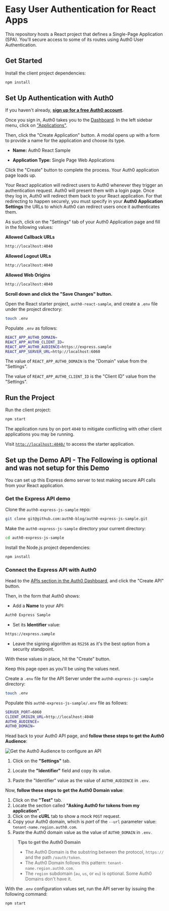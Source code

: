 # Easy User Authentication for React Apps

This repository hosts a React project that defines a Single-Page Application (SPA). You'll secure access to some of its routes using Auth0 User Authentication.

## Get Started

Install the client project dependencies:

```bash
npm install
```

## Set Up Authentication with Auth0

If you haven't already, <a href="https://auth0.com/signup" data-amp-replace="CLIENT_ID" data-amp-addparams="anonId=CLIENT_ID(cid-scope-cookie-fallback-name)">**sign up for a free Auth0 account**</a>.

Once you sign in, Auth0 takes you to the [Dashboard](https://manage.auth0.com/). In the left sidebar menu, click on ["Applications"](https://manage.auth0.com/#/applications).

Then, click the "Create Application" button. A modal opens up with a form to provide a name for the application and choose its type.

- **Name:** Auth0 React Sample

- **Application Type:** Single Page Web Applications

Click the "Create" button to complete the process. Your Auth0 application page loads up.

Your React application will redirect users to Auth0 whenever they trigger an authentication request. Auth0 will present them with a login page. Once they log in, Auth0 will redirect them back to your React application. For that redirecting to happen securely, you must specify in your **Auth0 Application Settings** the URLs to which Auth0 can redirect users once it authenticates them.

As such, click on the "Settings" tab of your Auth0 Application page and fill in the following values:


**Allowed Callback URLs**

```bash
http://localhost:4040
```

**Allowed Logout URLs**

```bash
http://localhost:4040
```

**Allowed Web Origins**

```bash
http://localhost:4040
```

**Scroll down and click the "Save Changes" button.**

Open the React starter project, `auth0-react-sample`, and create a `.env` file under the project directory:

```bash
touch .env
```

Populate `.env` as follows:

```bash
REACT_APP_AUTH0_DOMAIN=
REACT_APP_AUTH0_CLIENT_ID=
REACT_APP_AUTH0_AUDIENCE=https://express.sample
REACT_APP_SERVER_URL=http://localhost:6060
```

The value of `REACT_APP_AUTH0_DOMAIN` is the "Domain" value from the "Settings".

The value of `REACT_APP_AUTH0_CLIENT_ID` is the "Client ID" value from the "Settings".

## Run the Project

Run the client project:

```bash
npm start
```

The application runs by on port `4040` to mitigate conflicting with other client applications you may be running.

Visit [`http://localhost:4040/`](http://localhost:4040/) to access the starter application.
## Set up the Demo API -  The Following is optional and was not setup for this Demo

You can set up this Express demo server to test making secure API calls from your React application.

### Get the Express API demo

Clone the `auth0-express-js-sample` repo:

```bash
git clone git@github.com:auth0-blog/auth0-express-js-sample.git
```

Make the `auth0-express-js-sample` directory your current directory:

```bash
cd auth0-express-js-sample
```

Install the Node.js project dependencies:

```bash
npm install
```

### Connect the Express API with Auth0

Head to the [APIs section in the Auth0 Dashboard](https://manage.auth0.com/#/apis), and click the "Create API" button.

Then, in the form that Auth0 shows:
 
- Add a **Name** to your API:

```bash
Auth0 Express Sample
```

- Set its **Identifier** value:

```bash
https://express.sample
```

- Leave the signing algorithm as `RS256` as it's the best option from a security standpoint.

With these values in place, hit the "Create" button.

Keep this page open as you'll be using the values next.

Create a `.env` file for the API Server under the `auth0-express-js-sample` directory:

```bash
touch .env
```

Populate this `auth0-express-js-sample/.env` file as follows:

```bash
SERVER_PORT=6060
CLIENT_ORIGIN_URL=http://localhost:4040
AUTH0_AUDIENCE=
AUTH0_DOMAIN=
```

Head back to your Auth0 API page, and **follow these steps to get the Auth0 Audience**:

![Get the Auth0 Audience to configure an API](https://cdn.auth0.com/blog/complete-guide-to-user-authentication/get-the-auth0-audience.png)

1. Click on the **"Settings"** tab.

2. Locate the **"Identifier"** field and copy its value.

3. Paste the "Identifier" value as the value of `AUTH0_AUDIENCE` in `.env`.

Now, **follow these steps to get the Auth0 Domain value**:

1. Click on the **"Test"** tab.
2. Locate the section called **"Asking Auth0 for tokens from my application"**.
3. Click on the **cURL** tab to show a mock `POST` request.
4. Copy your Auth0 domain, which is _part_ of the `--url` parameter value: `tenant-name.region.auth0.com`.
5. Paste the Auth0 domain value as the value of `AUTH0_DOMAIN` in `.env`.

> **Tips to get the Auth0 Domain**
> - The Auth0 Domain is the substring between the protocol, `https://` and the path `/oauth/token`.
> - The Auth0 Domain follows this pattern: `tenant-name.region.auth0.com`.
> - The `region` subdomain (`au`, `us`, or `eu`) is optional. Some Auth0 Domains don't have it.

With the `.env` configuration values set, run the API server by issuing the following command:

```bash
npm start
```